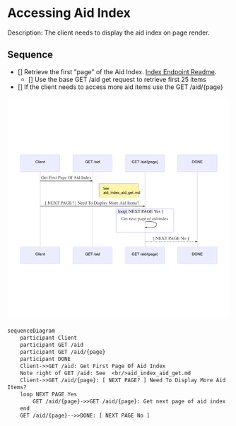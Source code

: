# Accessing Aid Index

Description: The client needs to display the aid index on page render.

## Sequence

- [] Retrieve the first "page" of the Aid Index. [Index Endpoint Readme](/aid-api/endpoints/aid_index_aid_get.md).
    - [] Use the base GET /aid get request to retrieve first 25 items
- [] If the client needs to access more aid items use the GET /aid/{page}

![Alt text](/aid-api/assets/user-story-index-1.png?raw=true)

````
sequenceDiagram
    participant Client
    participant GET /aid
    participant GET /aid/{page}
    participant DONE
    Client->>GET /aid: Get First Page Of Aid Index
    Note right of GET /aid: See  <br/>aid_index_aid_get.md
    Client->>GET /aid/{page}: [ NEXT PAGE? ] Need To Display More Aid Items?
    loop NEXT PAGE Yes
        GET /aid/{page}->>GET /aid/{page}: Get next page of aid index
    end
    GET /aid/{page}-->>DONE: [ NEXT PAGE No ]
````
